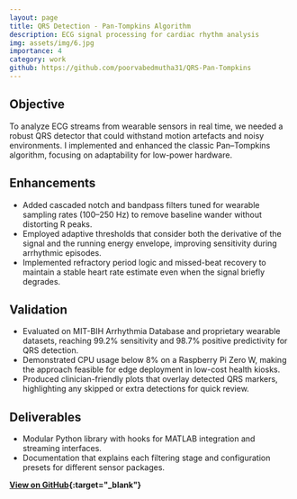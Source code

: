 ```yaml
---
layout: page
title: QRS Detection - Pan-Tompkins Algorithm
description: ECG signal processing for cardiac rhythm analysis
img: assets/img/6.jpg
importance: 4
category: work
github: https://github.com/poorvabedmutha31/QRS-Pan-Tompkins
---
```


## Objective
To analyze ECG streams from wearable sensors in real time, we needed a robust QRS detector that could withstand motion artefacts and noisy environments. I implemented and enhanced the classic Pan–Tompkins algorithm, focusing on adaptability for low-power hardware.

## Enhancements
- Added cascaded notch and bandpass filters tuned for wearable sampling rates (100–250 Hz) to remove baseline wander without distorting R peaks.
- Employed adaptive thresholds that consider both the derivative of the signal and the running energy envelope, improving sensitivity during arrhythmic episodes.
- Implemented refractory period logic and missed-beat recovery to maintain a stable heart rate estimate even when the signal briefly degrades.

## Validation
- Evaluated on MIT-BIH Arrhythmia Database and proprietary wearable datasets, reaching 99.2% sensitivity and 98.7% positive predictivity for QRS detection.
- Demonstrated CPU usage below 8% on a Raspberry Pi Zero W, making the approach feasible for edge deployment in low-cost health kiosks.
- Produced clinician-friendly plots that overlay detected QRS markers, highlighting any skipped or extra detections for quick review.

## Deliverables
- Modular Python library with hooks for MATLAB integration and streaming interfaces.
- Documentation that explains each filtering stage and configuration presets for different sensor packages.

**[View on GitHub](https://github.com/poorvabedmutha31/QRS-Pan-Tompkins){:target="_blank"}**
